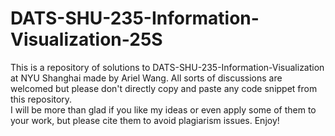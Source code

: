 # DATS-SHU-235-Information-Visualization-25S



This is a repository of solutions to DATS-SHU-235-Information-Visualization at NYU Shanghai made by Ariel Wang. All sorts of discussions are welcomed but please don't directly copy and paste any code snippet from this repository.  
I will be more than glad if you like my ideas or even apply some of them to your work, but please cite them to avoid plagiarism issues. Enjoy!
